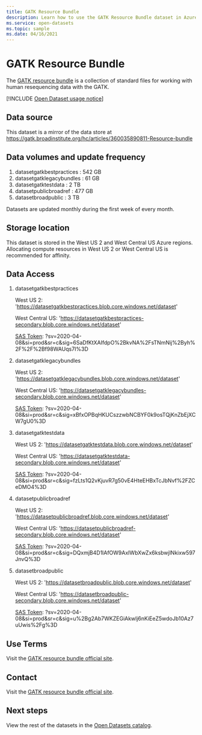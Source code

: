 ```yaml
---
title: GATK Resource Bundle
description: Learn how to use the GATK Resource Bundle dataset in Azure Open Datasets.
ms.service: open-datasets
ms.topic: sample
ms.date: 04/16/2021
---
```


# GATK Resource Bundle

The [GATK resource bundle](https://gatk.broadinstitute.org/hc/articles/360035890811-Resource-bundle) is a collection of standard files for working with human resequencing data with the GATK.

[!INCLUDE [Open Dataset usage notice](../../includes/open-datasets-usage-note.md)]

## Data source

This dataset is a mirror of the data store at https://gatk.broadinstitute.org/hc/articles/360035890811-Resource-bundle

## Data volumes and update frequency

1. datasetgatkbestpractices : 542 GB
1. datasetgatklegacybundles : 61 GB
1. datasetgatktestdata : 2 TB
1. datasetpublicbroadref : 477 GB
1. datasetbroadpublic : 3 TB

Datasets are updated monthly during the first week of every month.

## Storage location

This dataset is stored in the West US 2 and West Central US Azure regions. Allocating compute resources in West US 2 or West Central US is recommended for affinity.

## Data Access

1. datasetgatkbestpractices

    West US 2: 'https://datasetgatkbestpractices.blob.core.windows.net/dataset'
    
    West Central US: 'https://datasetgatkbestpractices-secondary.blob.core.windows.net/dataset'
    
    [SAS Token](../storage/common/storage-sas-overview.md): ?sv=2020-04-08&si=prod&sr=c&sig=6SaDfKtXAIfdpO%2BkvNA%2FsTNmNij%2Byh%2F%2F%2Bf98WAUqs7I%3D

2. datasetgatklegacybundles

    West US 2: 'https://datasetgatklegacybundles.blob.core.windows.net/dataset'
    
    West Central US: 'https://datasetgatklegacybundles-secondary.blob.core.windows.net/dataset'
    
    [SAS Token](../storage/common/storage-sas-overview.md): ?sv=2020-04-08&si=prod&sr=c&sig=xBfxOPBqHKUCszzwbNCBYF0k9osTQjKnZbEjXCW7gU0%3D

3. datasetgatktestdata

    West US 2: 'https://datasetgatktestdata.blob.core.windows.net/dataset'
    
    West Central US: 'https://datasetgatktestdata-secondary.blob.core.windows.net/dataset'
    
    [SAS Token](../storage/common/storage-sas-overview.md): ?sv=2020-04-08&si=prod&sr=c&sig=fzLts1Q2vKjuvR7g50vE4HteEHBxTcJbNvf%2FZCeDMO4%3D

4. datasetpublicbroadref
    
    West US 2: 'https://datasetpublicbroadref.blob.core.windows.net/dataset'
    
    West Central US: 'https://datasetpublicbroadref-secondary.blob.core.windows.net/dataset'
    
    [SAS Token](../storage/common/storage-sas-overview.md): ?sv=2020-04-08&si=prod&sr=c&sig=DQxmjB4D1lAfOW9AxIWbXwZx6ksbwjlNkixw597JnvQ%3D

5. datasetbroadpublic

    West US 2: 'https://datasetbroadpublic.blob.core.windows.net/dataset'
    
    West Central US: 'https://datasetbroadpublic-secondary.blob.core.windows.net/dataset'
    
    [SAS Token](../storage/common/storage-sas-overview.md): ?sv=2020-04-08&si=prod&sr=c&sig=u%2Bg2Ab7WKZEGiAkwlj6nKiEeZ5wdoJb10Az7uUwis%2Fg%3D

## Use Terms

Visit the [GATK resource bundle official site](https://gatk.broadinstitute.org/hc/articles/360035890811-Resource-bundle).

## Contact

Visit the [GATK resource bundle official site](https://gatk.broadinstitute.org/hc/articles/360035890811-Resource-bundle).

## Next steps

View the rest of the datasets in the [Open Datasets catalog](dataset-catalog.md).
